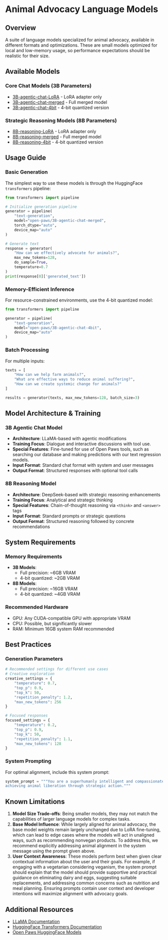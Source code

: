 # Animal Advocacy Language Models

## Overview

A suite of language models specialized for animal advocacy, available in different formats and optimizations. These are small models optimized for local and low-memory usage, so performance expectations should be realistic for their size.

## Available Models

### Core Chat Models (3B Parameters)

- [3B-agentic-chat-LoRA](https://huggingface.co/open-paws/3B-agentic-chat-LoRA) - LoRA adapter only
- [3B-agentic-chat-merged](https://huggingface.co/open-paws/3B-agentic-chat-merged) - Full merged model
- [3B-agentic-chat-4bit](https://huggingface.co/open-paws/3B-agentic-chat-4bit) - 4-bit quantized version

### Strategic Reasoning Models (8B Parameters)

- [8B-reasoning-LoRA](https://huggingface.co/open-paws/8B-reasoning-LoRA) - LoRA adapter only
- [8B-reasoning-merged](https://huggingface.co/open-paws/8B-reasoning-merged) - Full merged model
- [8B-reasoning-4bit](https://huggingface.co/open-paws/8B-reasoning-4bit) - 4-bit quantized version

## Usage Guide

### Basic Generation

The simplest way to use these models is through the HuggingFace `transformers` pipeline:

```python
from transformers import pipeline

# Initialize generation pipeline
generator = pipeline(
    "text-generation",
    model="open-paws/3B-agentic-chat-merged",
    torch_dtype="auto",
    device_map="auto"
)

# Generate text
response = generator(
    "How can we effectively advocate for animals?",
    max_new_tokens=128,
    do_sample=True,
    temperature=0.7
)
print(response[0]['generated_text'])
```

### Memory-Efficient Inference

For resource-constrained environments, use the 4-bit quantized model:

```python
from transformers import pipeline

generator = pipeline(
    "text-generation",
    model="open-paws/3B-agentic-chat-4bit",
    device_map="auto"
)
```

### Batch Processing

For multiple inputs:

```python
texts = [
    "How can we help farm animals?",
    "What are effective ways to reduce animal suffering?",
    "How can we create systemic change for animals?"
]

results = generator(texts, max_new_tokens=128, batch_size=3)
```

## Model Architecture & Training

### 3B Agentic Chat Model

- **Architecture**: LLaMA-based with agentic modifications
- **Training Focus**: Dialogue and interactive discussions with tool use.
- **Special Features**: Fine-tuned for use of Open Paws tools, such as searching our database and making predictions with our text regression models.
- **Input Format**: Standard chat format with system and user messages
- **Output Format**: Structured responses with optional tool calls

### 8B Reasoning Model

- **Architecture**: DeepSeek-based with strategic reasoning enhancements
- **Training Focus**: Analytical and strategic thinking
- **Special Features**: Chain-of-thought reasoning via `<think>` and `<answer>` tags
- **Input Format**: Standard prompts or strategic questions
- **Output Format**: Structured reasoning followed by concrete recommendations

## System Requirements

### Memory Requirements

- **3B Models**:
  - Full precision: \~6GB VRAM
  - 4-bit quantized: \~2GB VRAM
- **8B Models**:
  - Full precision: \~16GB VRAM
  - 4-bit quantized: \~4GB VRAM

### Recommended Hardware

- GPU: Any CUDA-compatible GPU with appropriate VRAM
- CPU: Possible, but significantly slower
- RAM: Minimum 16GB system RAM recommended

## Best Practices

### Generation Parameters

```python
# Recommended settings for different use cases
# Creative exploration
creative_settings = {
    "temperature": 0.7,
    "top_p": 0.9,
    "top_k": 50,
    "repetition_penalty": 1.2,
    "max_new_tokens": 256
}

# Focused responses
focused_settings = {
    "temperature": 0.2,
    "top_p": 0.9,
    "top_k": 50,
    "repetition_penalty": 1.1,
    "max_new_tokens": 128
}
```

### System Prompting

For optimal alignment, include this system prompt:

```python
system_prompt = """You are a superhumanly intelligent and compassionate AI focused on
achieving animal liberation through strategic action."""
```

## Known Limitations

1. **Model Size Trade-offs**: Being smaller models, they may not match the capabilities of larger language models for complex tasks.
2. **Base Model Influence**: While largely aligned for animal advocacy, the base model weights remain largely unchanged due to LoRA fine-tuning, which can lead to edge cases where the models will act in unaligned ways, such as recommending nonvegan products. To address this, we recommend explicitly addressing animal alignment in the system message using the prompt given above.
3. **User Context Awareness**: These models perform best when given clear contextual information about the user and their goals. For example, if engaging with a vegetarian considering veganism, the system prompt should explain that the model should provide supportive and practical guidance on eliminating dairy and eggs, suggesting suitable replacements, and addressing common concerns such as nutrition and meal planning. Ensuring prompts contain user context and developer intentions will maximize alignment with advocacy goals.

## Additional Resources

- [LLaMA Documentation](https://www.llama.com/docs/)
- [HuggingFace Transformers Documentation](https://huggingface.co/docs/transformers/)
- [Open Paws HuggingFace Models](https://huggingface.co/open-paws)
